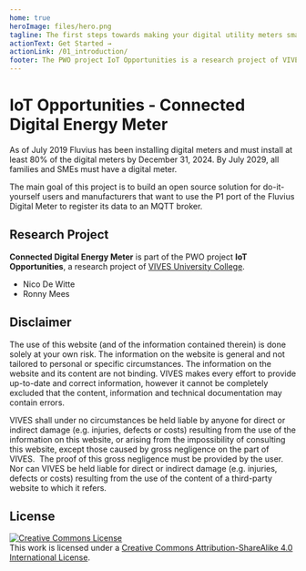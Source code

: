 ```yaml
---
home: true
heroImage: files/hero.png
tagline: The first steps towards making your digital utility meters smart
actionText: Get Started →
actionLink: /01_introduction/
footer: The PWO project IoT Opportunities is a research project of VIVES University College
---
```


# IoT Opportunities - Connected Digital Energy Meter 

As of July 2019 Fluvius has been installing digital meters and must install at least 80% of the digital meters by December 31, 2024. By July 2029, all families and SMEs must have a digital meter.

The main goal of this project is to build an open source solution for do-it-yourself users and manufacturers that want to use the P1 port of the Fluvius Digital Meter to register its data to an MQTT broker.

<!-- TODO - Explain our goal a bit more => Evolving from digital meter to smart meter by making its data available to rest of the domotics network. Often DIY'ers are the first line in creating these types of solutions. -->

## Research Project

**Connected Digital Energy Meter** is part of the PWO project **IoT Opportunities**, a research project of [VIVES University College](https://www.vives.be).

* Nico De Witte
* Ronny Mees

## Disclaimer

The use of this website (and of the information contained therein) is done solely at your own risk. The information on the website is general and not tailored to personal or specific  circumstances. The information on the website and its content are not binding. VIVES makes every effort to provide up-to-date and correct information, however it cannot be completely excluded that the content, information and technical documentation may contain  errors. 

VIVES shall under no circumstances be held liable by anyone for direct or indirect damage (e.g. injuries, defects or costs) resulting from the use of the information on this website,  or arising from the impossibility of consulting this website, except those caused by gross negligence on the part of VIVES.  The proof of this gross negligence must be provided by the user.
 
Nor can VIVES be held liable for direct or indirect damage (e.g. injuries, defects or costs) resulting from the use of the content of a third-party website to which it refers.

## License

<a rel="license" href="http://creativecommons.org/licenses/by-sa/4.0/"><img alt="Creative Commons License" style="border-width:0" src="https://i.creativecommons.org/l/by-sa/4.0/88x31.png" /></a><br />This work is licensed under a <a rel="license" href="http://creativecommons.org/licenses/by-sa/4.0/">Creative Commons Attribution-ShareAlike 4.0 International License</a>.
